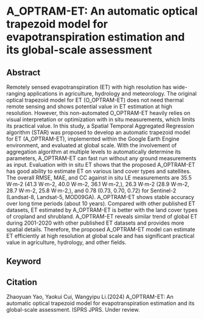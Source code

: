 # A_OPTRAM-ET: An automatic optical trapezoid model for evapotranspiration estimation and its global-scale assessment

## Abstract
Remotely sensed evapotranspiration (ET) with high resolution has wide-ranging applications in agriculture, hydrology and meteorology. The original optical trapezoid model for ET (O_OPTRAM-ET) does not need thermal remote sensing and shows potential value in ET estimation at high resolution. However, this non-automated O_OPTRAM-ET heavily relies on visual interpretation or optimization with in situ measurements, which limits its practical value. In this study, a Spatial Temporal Aggregated Regression algorithm (STAR) was proposed to develop an automatic trapezoid model for ET (A_OPTRAM-ET), implemented within the Google Earth Engine environment, and evaluated at global scale. With the involvement of aggregation algorithm at multiple levels to automatically determine its parameters, A_OPTRAM-ET can fast run without any ground measurements as input. Evaluation with in situ ET shows that the proposed A_OPTRAM-ET has good ability to estimate ET on various land cover types and satellites. The overall RMSE, MAE, and CC against in situ LE measurements are 35.5 W·m-2 (41.3 W·m-2, 40.0 W·m-2, 36.1 W·m-2,), 26.3 W·m-2 (28.9 W·m-2, 28.7 W·m-2, 25.8 W·m-2,), and 0.78 (0.73, 0.70, 0.72) for Sentinel-2 (Landsat-8, Landsat-5, MOD09GA). A_OPTRAM-ET shows stable accuracy over long time periods (about 10 years). Compared with other published ET datasets, ET estimated by A_OPTRAM-ET is better with the land cover types of cropland and shrubland. A_OPTRAM-ET reveals similar trend of global ET during 2001-2020 with other published ET datasets and provides more spatial details. Therefore, the proposed A_OPTRAM-ET model can estimate ET efficiently at high resolution at global scale and has significant practical value in agriculture, hydrology, and other fields.

## Keyword


## Citation
Zhaoyuan Yao, Yaokui Cui, Wangyipu Li.(2024) A_OPTRAM-ET: An automatic optical trapezoid model for evapotranspiration estimation and its global-scale assessment. ISPRS JPRS. Under review.
